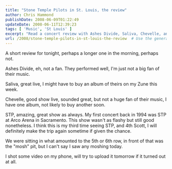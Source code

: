 ```yaml
---
title: "Stone Temple Pilots in St. Louis, the review"
author: Chris Hammond
publishDate: 2008-06-09T01:22:49
updateDate: 2008-06-11T12:39:23
tags: [ 'Music', 'St Louis' ]
excerpt: "Read a concert review with Ashes Divide, Saliva, Chevelle, and STP. STP puts on an incredible show, a lifelong favorite since 1994. 🎶🤘"
url: /2008/stone-temple-pilots-in-st-louis-the-review  # Use the generated URL with year
---
```

<p>A short review for tonight, perhaps a longer one in the morning, perhaps not.</p> <p>Ashes Divide, eh, not a fan. They performed well, I'm just not a big fan of their music.</p> <p>Saliva, great live, I might have to buy an album of theirs on my Zune this week.</p> <p>Chevelle, good show live, sounded great, but not a huge fan of their music, I have one album, not likely to buy another soon.</p> <p>STP, amazing, great show as always. My first concert back in 1994 was STP at Arco Arena in Sacramento. This show wasn't as flashy but still good nonetheless.&#160;I think this is my third time seeing STP, and 4th Scott, I will definitely make the trip again sometime if given the chance.</p> <p>We were sitting in what amounted to the 5th or 6th row, in front of that was the "mosh" pit, but I can't say I saw any moshing today.</p> <p>I shot some video on my phone, will try to upload it tomorrow if it turned out at all.</p>



